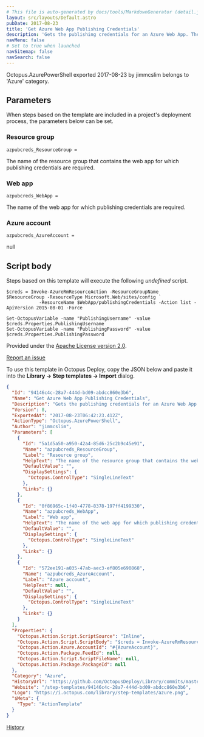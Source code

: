 ```yaml
---
# This file is auto-generated by docs/tools/MarkdownGenerator (detail.js)
layout: src/layouts/Default.astro
pubDate: 2017-08-23
title: 'Get Azure Web App Publishing Credentials'
description: 'Gets the publishing credentials for an Azure Web App. They are exported as variables from this step under the names PublishingUsername and PublishingPassword.'
navMenu: false
# Set to true when launched
navSitemap: false
navSearch: false
---
```


Octopus.AzurePowerShell exported 2017-08-23 by jimmcslim belongs to 'Azure' category.

## Parameters

When steps based on the template are included in a project's deployment process, the parameters below can be set.


<div class="param">

### Resource group

`azpubcreds_ResourceGroup = `

The name of the resource group that contains the web app for which publishing credentials are required.

</div>
        
<div class="param">

### Web app

`azpubcreds_WebApp = `

The name of the web app for which publishing credentials are required.

</div>
        
<div class="param">

### Azure account

`azpubcreds_AzureAccount = `

null

</div>
        

## Script body

Steps based on this template will execute the following *undefined* script.

```text
$creds = Invoke-AzureRmResourceAction -ResourceGroupName $ResourceGroup -ResourceType Microsoft.Web/sites/config `
            -ResourceName $WebApp/publishingCredentials -Action list -ApiVersion 2015-08-01 -Force

Set-OctopusVariable -name "PublishingUsername" -value $creds.Properties.PublishingUsername
Set-OctopusVariable -name "PublishingPassword" -value $creds.Properties.PublishingPassword
```

Provided under the [Apache License version 2.0](https://github.com/OctopusDeploy/Library/blob/master/LICENSE.txt).

[Report an issue](https://github.com/OctopusDeploy/Library/issues/new?assignees=&labels=&projects=&template=bug-report.yml&title=Issue%20with%20Get%20Azure%20Web%20App%20Publishing%20Credentials&step-template=Get%20Azure%20Web%20App%20Publishing%20Credentials)

<div class="get-json">

To use this template in Octopus Deploy, copy the JSON below and paste it into the **Library → Step templates → Import** dialog.

```json
{
  "Id": "94146c4c-28a7-444d-bd09-abdcc860e3b6",
  "Name": "Get Azure Web App Publishing Credentials",
  "Description": "Gets the publishing credentials for an Azure Web App. They are exported as variables from this step under the names PublishingUsername and PublishingPassword.",
  "Version": 8,
  "ExportedAt": "2017-08-23T06:42:23.412Z",
  "ActionType": "Octopus.AzurePowerShell",
  "Author": "jimmcslim",
  "Parameters": [
    {
      "Id": "5a1d5a50-a950-42a4-85d6-25c2b9c45e91",
      "Name": "azpubcreds_ResourceGroup",
      "Label": "Resource group",
      "HelpText": "The name of the resource group that contains the web app for which publishing credentials are required.",
      "DefaultValue": "",
      "DisplaySettings": {
        "Octopus.ControlType": "SingleLineText"
      },
      "Links": {}
    },
    {
      "Id": "0f86965c-1f40-4778-8378-197ff4199330",
      "Name": "azpubcreds_WebApp",
      "Label": "Web app",
      "HelpText": "The name of the web app for which publishing credentials are required.",
      "DefaultValue": "",
      "DisplaySettings": {
        "Octopus.ControlType": "SingleLineText"
      },
      "Links": {}
    },
    {
      "Id": "572ee191-a035-47ab-aec3-ef805e690868",
      "Name": "azpubcreds_AzureAccount",
      "Label": "Azure account",
      "HelpText": null,
      "DefaultValue": "",
      "DisplaySettings": {
        "Octopus.ControlType": "SingleLineText"
      },
      "Links": {}
    }
  ],
  "Properties": {
    "Octopus.Action.Script.ScriptSource": "Inline",
    "Octopus.Action.Script.ScriptBody": "$creds = Invoke-AzureRmResourceAction -ResourceGroupName $ResourceGroup -ResourceType Microsoft.Web/sites/config `\n            -ResourceName $WebApp/publishingCredentials -Action list -ApiVersion 2015-08-01 -Force\n\nSet-OctopusVariable -name \"PublishingUsername\" -value $creds.Properties.PublishingUsername\nSet-OctopusVariable -name \"PublishingPassword\" -value $creds.Properties.PublishingPassword",
    "Octopus.Action.Azure.AccountId": "#{AzureAccount}",
    "Octopus.Action.Package.FeedId": null,
    "Octopus.Action.Script.ScriptFileName": null,
    "Octopus.Action.Package.PackageId": null
  },
  "Category": "Azure",
  "HistoryUrl": "https://github.com/OctopusDeploy/Library/commits/master/step-templates//opt/buildagent/work/75443764cd38076d/step-templates/Azure-Get-Publishing-Credentials.json",
  "Website": "/step-templates/94146c4c-28a7-444d-bd09-abdcc860e3b6",
  "Logo": "https://i.octopus.com/library/step-templates/azure.png",
  "$Meta": {
    "Type": "ActionTemplate"
  }
}
```

[History](https://github.com/OctopusDeploy/Library/commits/master/step-templates/https://github.com/OctopusDeploy/Library/commits/master/step-templates//opt/buildagent/work/75443764cd38076d/step-templates/Azure-Get-Publishing-Credentials.json)

</div>
